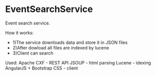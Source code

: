 # EventSearchService

Event search service. 

How it works:

- 1)The service downloads data and store it in  JSON files
- 2)After dowload all files are indexed by lucene
- 3)Client can search 

Used: 
Apache CXF - REST API
JSOUP - html parsing
Lucene - idexing
AngularJS + Bootstrap CSS - client
